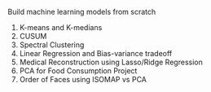 Build machine learning models from scratch

1. K-means and K-medians
2. CUSUM 
3. Spectral Clustering
4. Linear Regression and Bias-variance tradeoff
5. Medical Reconstruction using Lasso/Ridge Regression
6. PCA for Food Consumption Project
7. Order of Faces using ISOMAP vs PCA

